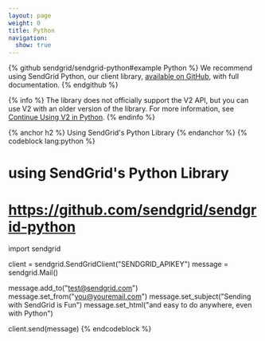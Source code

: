 ```yaml
---
layout: page
weight: 0
title: Python
navigation:
  show: true
---
```


{% github sendgrid/sendgrid-python#example Python %}
We recommend using SendGrid Python, our client library, <a href="https://github.com/sendgrid/sendgrid-python">available on GitHub</a>, with full documentation.
{% endgithub %}

{% info %}
The library does not officially support the V2 API, but you can use V2 with an older version of the library. For more information, see [Continue Using V2 in Python](https://github.com/sendgrid/sendgrid-python/blob/master/TROUBLESHOOTING.md#v2).
{% endinfo %}

{% anchor h2 %} Using SendGrid's Python Library {% endanchor %}
{% codeblock lang:python %}
# using SendGrid's Python Library
# https://github.com/sendgrid/sendgrid-python
import sendgrid

client = sendgrid.SendGridClient("SENDGRID_APIKEY")
message = sendgrid.Mail()
 
message.add_to("test@sendgrid.com")
message.set_from("you@youremail.com")
message.set_subject("Sending with SendGrid is Fun")
message.set_html("and easy to do anywhere, even with Python")
 
client.send(message)
{% endcodeblock %}
